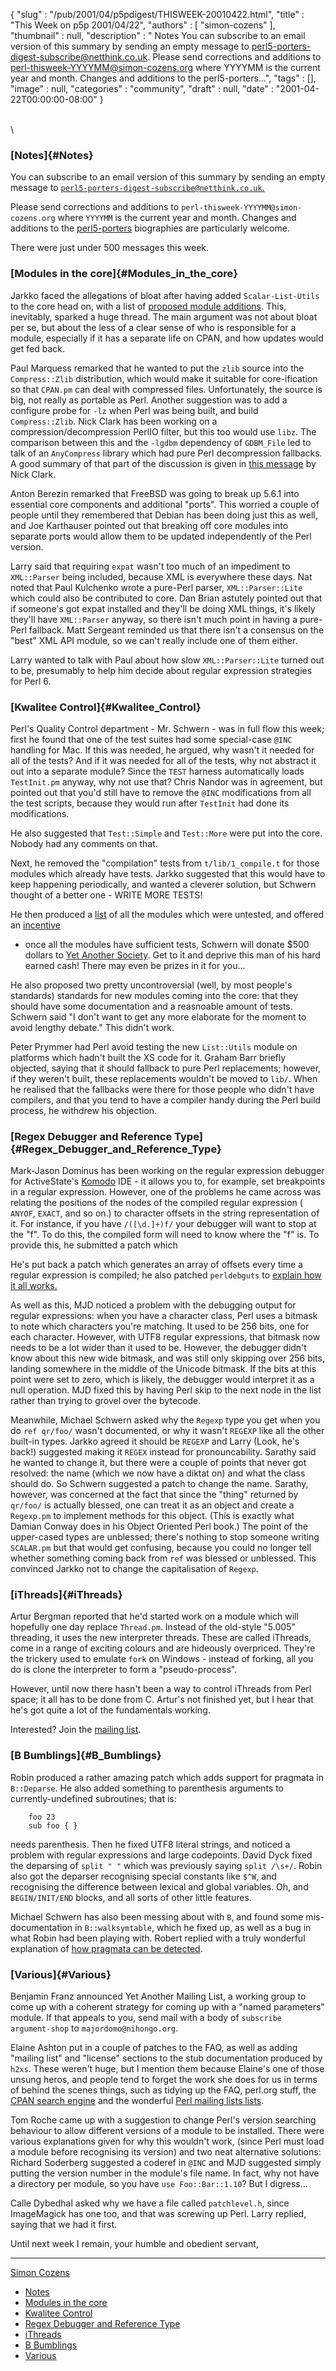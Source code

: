 {
   "slug" : "/pub/2001/04/p5pdigest/THISWEEK-20010422.html",
   "title" : "This Week on p5p 2001/04/22",
   "authors" : [
      "simon-cozens"
   ],
   "thumbnail" : null,
   "description" : " Notes You can subscribe to an email version of this summary by sending an empty message to perl5-porters-digest-subscribe@netthink.co.uk. Please send corrections and additions to perl-thisweek-YYYYMM@simon-cozens.org where YYYYMM is the current year and month. Changes and additions to the perl5-porters...",
   "tags" : [],
   "image" : null,
   "categories" : "community",
   "draft" : null,
   "date" : "2001-04-22T00:00:00-08:00"
}





\
\

### [Notes]{#Notes}

You can subscribe to an email version of this summary by sending an
empty message to
[`perl5-porters-digest-subscribe@netthink.co.uk`.](mailto:perl5-porters-digest-subscribe@netthink.co.uk)

Please send corrections and additions to
`perl-thisweek-YYYYMM@simon-cozens.org` where `YYYYMM` is the current
year and month. Changes and additions to the
[perl5-porters](http://simon-cozens.org/writings/whos-who.html)
biographies are particularly welcome.

There were just under 500 messages this week.

### [Modules in the core]{#Modules_in_the_core}

Jarkko faced the allegations of bloat after having added
`Scalar-List-Utils` to the core head on, with a list of [proposed module
additions](http://www.xray.mpe.mpg.de/mailing-lists/perl5-porters/2001-04/msg00806.html).
This, inevitably, sparked a huge thread. The main argument was not about
bloat per se, but about the less of a clear sense of who is responsible
for a module, especially if it has a separate life on CPAN, and how
updates would get fed back.

Paul Marquess remarked that he wanted to put the `zlib` source into the
`Compress::Zlib` distribution, which would make it suitable for
core-ification so that `CPAN.pm` can deal with compressed files.
Unfortunately, the source is big, not really as portable as Perl.
Another suggestion was to add a configure probe for `-lz` when Perl was
being built, and build `Compress::Zlib`. Nick Clark has been working on
a compression/decompression PerlIO filter, but this too would use
`libz`. The comparison between this and the `-lgdbm` dependency of
`GDBM_File` led to talk of an `AnyCompress` library which had pure Perl
decompression fallbacks. A good summary of that part of the discussion
is given in [this
message](http://www.xray.mpe.mpg.de/mailing-lists/perl5-porters/2001-04/msg01121.html)
by Nick Clark.

Anton Berezin remarked that FreeBSD was going to break up 5.6.1 into
essential core components and additional "ports". This worried a couple
of people until they remembered that Debian has been doing just this as
well, and Joe Karthauser pointed out that breaking off core modules into
separate ports would allow them to be updated independently of the Perl
version.

Larry said that requiring `expat` wasn't too much of an impediment to
`XML::Parser` being included, because XML is everywhere these days. Nat
noted that Paul Kulchenko wrote a pure-Perl parser, `XML::Parser::Lite`
which could also be contributed to core. Dan Brian astutely pointed out
that if someone's got expat installed and they'll be doing XML things,
it's likely they'll have `XML::Parser` anyway, so there isn't much point
in having a pure-Perl fallback. Matt Sergeant reminded us that there
isn't a consensus on the "best" XML API module, so we can't really
include one of them either.

Larry wanted to talk with Paul about how slow `XML::Parser::Lite` turned
out to be, presumably to help him decide about regular expression
strategies for Perl 6.

### [Kwalitee Control]{#Kwalitee_Control}

Perl's Quality Control department - Mr. Schwern - was in full flow this
week; first he found that one of the test suites had some special-case
`@INC` handling for Mac. If this was needed, he argued, why wasn't it
needed for all of the tests? And if it was needed for all of the tests,
why not abstract it out into a separate module? Since the `TEST` harness
automatically loads `TestInit.pm` anyway, why not use that? Chris Nandor
was in agreement, but pointed out that you'd still have to remove the
`@INC` modifications from all the test scripts, because they would run
after `TestInit` had done its modifications.

He also suggested that `Test::Simple` and `Test::More` were put into the
core. Nobody had any comments on that.

Next, he removed the "compilation" tests from `t/lib/1_compile.t` for
those modules which already have tests. Jarkko suggested that this would
have to keep happening periodically, and wanted a cleverer solution, but
Schwern thought of a better one - WRITE MORE TESTS!

He then produced a
[list](http://www.xray.mpe.mpg.de/mailing-lists/perl5-porters/2001-04/msg01218.html)
of all the modules which were untested, and offered an
[incentive](http://www.xray.mpe.mpg.de/mailing-lists/perl5-porters/2001-04/msg01223.html)
- once all the modules have sufficient tests, Schwern will donate \$500
dollars to [Yet Another Society](http://www.yetanother.org/). Get to it
and deprive this man of his hard earned cash! There may even be prizes
in it for you...

He also proposed two pretty uncontroversial (well, by most people's
standards) standards for new modules coming into the core: that they
should have some documentation and a reasnoable amount of tests. Schwern
said "I don't want to get any more elaborate for the moment to avoid
lengthy debate." This didn't work.

Peter Prymmer had Perl avoid testing the new `List::Utils` module on
platforms which hadn't built the XS code for it. Graham Barr briefly
objected, saying that it should fallback to pure Perl replacements;
however, if they weren't built, these replacements wouldn't be moved to
`lib/`. When he realised that the fallbacks were there for those people
who didn't have compilers, and that you tend to have a compiler handy
during the Perl build process, he withdrew his objection.

### [Regex Debugger and Reference Type]{#Regex_Debugger_and_Reference_Type}

Mark-Jason Dominus has been working on the regular expression debugger
for ActiveState's
[Komodo](http://www.activestate.com/ASPN/Downloads/Komodo/More) IDE - it
allows you to, for example, set breakpoints in a regular expression.
However, one of the problems he came across was relating the positions
of the nodes of the compiled regular expression ( `ANYOF`, `EXACT`, and
so on.) to character offsets in the string representation of it. For
instance, if you have `/([\d.]+)f/` your debugger will want to stop at
the "f". To do this, the compiled form will need to know where the "f"
is. To provide this, he submitted a patch which

He's put back a patch which generates an array of offsets every time a
regular expression is compiled; he also patched `perldebguts` to
[explain how it all
works.](http://www.xray.mpe.mpg.de/mailing-lists/perl5-porters/2001-04/msg01240.html)

As well as this, MJD noticed a problem with the debugging output for
regular expressions: when you have a character class, Perl uses a
bitmask to note which characters you're matching. It used to be 256
bits, one for each character. However, with UTF8 regular expressions,
that bitmask now needs to be a lot wider than it used to be. However,
the debugger didn't know about this new wide bitmask, and was still only
skipping over 256 bits, landing somewhere in the middle of the Unicode
bitmask. If the bits at this point were set to zero, which is likely,
the debugger would interpret it as a null operation. MJD fixed this by
having Perl skip to the next node in the list rather than trying to
grovel over the bytecode.

Meanwhile, Michael Schwern asked why the `Regexp` type you get when you
do `ref qr/foo/` wasn't documented, or why it wasn't `REGEXP` like all
the other built-in types. Jarkko agreed it should be `REGEXP` and Larry
(Look, he's back!) suggested making it `REGEX` instead for
pronouncability. Sarathy said he wanted to change it, but there were a
couple of points that never got resolved: the name (which we now have a
diktat on) and what the class should do. So Schwern suggested a patch to
change the name. Sarathy, however, was concerned at the fact that since
the "thing" returned by `qr/foo/` is actually blessed, one can treat it
as an object and create a `Regexp.pm` to implement methods for this
object. (This is exactly what Damian Conway does in his Object Oriented
Perl book.) The point of the upper-cased types are unblessed; there's
nothing to stop someone writing `SCALAR.pm` but that would get
confusing, because you could no longer tell whether something coming
back from `ref` was blessed or unblessed. This convinced Jarkko not to
change the capitalisation of `Regexp`.

### [iThreads]{#iThreads}

Artur Bergman reported that he'd started work on a module which will
hopefully one day replace `Thread.pm`. Instead of the old-style "5.005"
threading, it uses the new interpreter threads. These are called
iThreads, come in a range of exciting colours and are hideously
overpriced. They're the trickery used to emulate `fork` on Windows -
instead of forking, all you do is clone the interpreter to form a
"pseudo-process".

However, until now there hasn't been a way to control iThreads from Perl
space; it all has to be done from C. Artur's not finished yet, but I
hear that he's got quite a lot of the fundamentals working.

Interested? Join the [mailing
list](mailto:perl-ithreads-subscribe@perl.org).

### [B Bumblings]{#B_Bumblings}

Robin produced a rather amazing patch which adds support for pragmata in
`B::Deparse`. He also added something to parenthesis arguments to
currently-undefined subroutines; that is:

        foo 23
        sub foo { }

needs parenthesis. Then he fixed UTF8 literal strings, and noticed a
problem with regular expressions and large codepoints. David Dyck fixed
the deparsing of `split " "` which was previously saying `split /\s+/`.
Robin also got the deparser recognising special constants like `$^W`,
and recognising the difference between lexical and global variables. Oh,
and `BEGIN/INIT/END` blocks, and all sorts of other little features.

Michael Schwern has also been messing about with `B`, and found some
mis-documentation in `B::walksymtable`, which he fixed up, as well as a
bug in what Robin had been playing with. Robert replied with a truly
wonderful explanation of [how pragmata can be
detected](http://www.xray.mpe.mpg.de/mailing-lists/perl5-porters/2001-04/msg01253.html).

### [Various]{#Various}

Benjamin Franz announced Yet Another Mailing List, a working group to
come up with a coherent strategy for coming up with a "named parameters"
module. If that appeals to you, send mail with a body of
`subscribe argument-shop` to `majordomo@nihongo.org`.

Elaine Ashton put in a couple of patches to the FAQ, as well as adding
"mailing list" and "license" sections to the stub documentation produced
by `h2xs`. These weren't huge, but I mention them because Elaine's one
of those unsung heros, and people tend to forget the work she does for
us in terms of behind the scenes things, such as tidying up the FAQ,
perl.org stuff, the [CPAN search engine](http://search.cpan.org/) and
the wonderful [Perl mailing lists lists](http://lists.perl.org/).

Tom Roche came up with a suggestion to change Perl's version searching
behaviour to allow different versions of a module to be installed. There
were various explanations given for why this wouldn't work, (since Perl
must load a module before recognising its version) and two neat
alternative solutions: Richard Soderberg suggested a coderef in `@INC`
and MJD suggested simply putting the version number in the module's file
name. In fact, why not have a directory per module, so you have
`use Foo::Bar::1.10`? But I digress...

Calle Dybedhal asked why we have a file called `patchlevel.h`, since
ImageMagick has one too, and that was screwing up Perl. Larry replied,
saying that we had it first.

Until next week I remain, your humble and obedient servant,

------------------------------------------------------------------------

[Simon Cozens](mailto:simon@brecon.co.uk)
-   [Notes](#Notes)
-   [Modules in the core](#Modules_in_the_core)
-   [Kwalitee Control](#Kwalitee_Control)
-   [Regex Debugger and Reference
    Type](#Regex_Debugger_and_Reference_Type)
-   [iThreads](#iThreads)
-   [B Bumblings](#B_Bumblings)
-   [Various](#Various)


